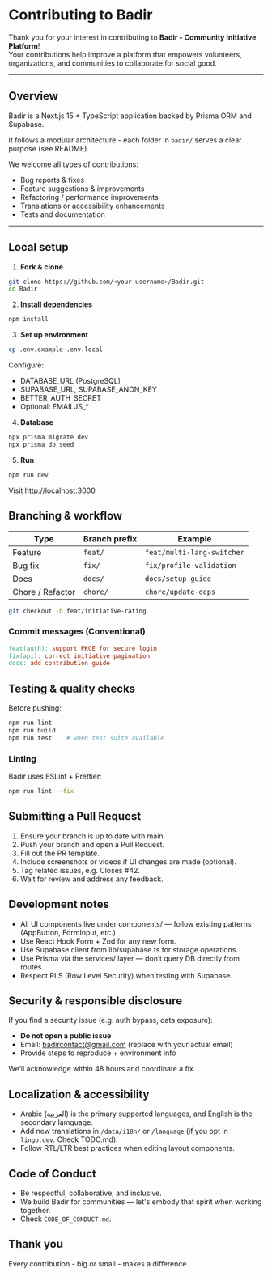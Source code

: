 # Contributing to Badir

Thank you for your interest in contributing to **Badir - Community Initiative Platform**!  
Your contributions help improve a platform that empowers volunteers, organizations, and communities to collaborate for social good.

---

## Overview

Badir is a Next.js 15 + TypeScript application backed by Prisma ORM and Supabase.

It follows a modular architecture - each folder in `badir/` serves a clear purpose (see README).

We welcome all types of contributions:
- Bug reports & fixes
- Feature suggestions & improvements
- Refactoring / performance improvements
- Translations or accessibility enhancements
- Tests and documentation

---

## Local setup

1. **Fork & clone**
 ```bash
 git clone https://github.com/<your-username>/Badir.git
 cd Badir
 ```
2. **Install dependencies**

```bash
npm install
```
3. **Set up environment**

```bash
cp .env.example .env.local
```

  Configure:
  
  - DATABASE_URL (PostgreSQL)
  - SUPABASE_URL, SUPABASE_ANON_KEY
  - BETTER_AUTH_SECRET
  - Optional: EMAILJS_*

4. **Database**

```bash
npx prisma migrate dev
npx prisma db seed
```
5. **Run**

```bash
npm run dev
```
Visit http://localhost:3000

## Branching & workflow
| Type             | Branch prefix | Example                    |
| ---------------- | ------------- | -------------------------- |
| Feature          | `feat/`       | `feat/multi-lang-switcher` |
| Bug fix          | `fix/`        | `fix/profile-validation`   |
| Docs             | `docs/`       | `docs/setup-guide`         |
| Chore / Refactor | `chore/`      | `chore/update-deps`        |


```bash
git checkout -b feat/initiative-rating
```
### Commit messages (Conventional)
```makefile
feat(auth): support PKCE for secure login
fix(api): correct initiative pagination
docs: add contribution guide
```

## Testing & quality checks
Before pushing:

```bash
npm run lint
npm run build
npm run test    # when test suite available
```
### Linting
Badir uses ESLint + Prettier:

```bash
npm run lint --fix
```
## Submitting a Pull Request
1. Ensure your branch is up to date with main.
2. Push your branch and open a Pull Request.
3. Fill out the PR template.
4. Include screenshots or videos if UI changes are made (optional).
5. Tag related issues, e.g. Closes #42.
6. Wait for review and address any feedback.

## Development notes
- All UI components live under components/ — follow existing patterns (AppButton, FormInput, etc.)
- Use React Hook Form + Zod for any new form.
- Use Supabase client from lib/supabase.ts for storage operations.
- Use Prisma via the services/ layer — don’t query DB directly from routes.
- Respect RLS (Row Level Security) when testing with Supabase.

## Security & responsible disclosure
If you find a security issue (e.g. auth bypass, data exposure):

- **Do not open a public issue**
- Email: badircontact@gmail.com (replace with your actual email)
- Provide steps to reproduce + environment info

We’ll acknowledge within 48 hours and coordinate a fix.

## Localization & accessibility
- Arabic (العربية) is the primary supported languages, and English is the secondary lamguage.
- Add new translations in `/data/i18n/` or `/language` (if you opt in `lingo.dev`. Check TODO.md).
- Follow RTL/LTR best practices when editing layout components.

## Code of Conduct
- Be respectful, collaborative, and inclusive.
- We build Badir for communities — let's embody that spirit when working together.
- Check `CODE_OF_CONDUCT.md`.

## Thank you
Every contribution - big or small - makes a difference.
